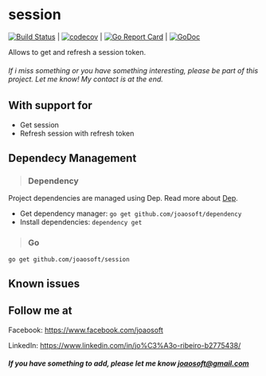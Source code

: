 # session
[![Build Status](https://travis-ci.org/joaosoft/session.svg?branch=master)](https://travis-ci.org/joaosoft/session) | [![codecov](https://codecov.io/gh/joaosoft/session/branch/master/graph/badge.svg)](https://codecov.io/gh/joaosoft/session) | [![Go Report Card](https://goreportcard.com/badge/github.com/joaosoft/session)](https://goreportcard.com/report/github.com/joaosoft/session) | [![GoDoc](https://godoc.org/github.com/joaosoft/session?status.svg)](https://godoc.org/github.com/joaosoft/session)

Allows to get and refresh a session token.


###### If i miss something or you have something interesting, please be part of this project. Let me know! My contact is at the end.

## With support for
* Get session
* Refresh session with refresh token

## Dependecy Management
>### Dependency

Project dependencies are managed using Dep. Read more about [Dep](https://github.com/golang/dep).
* Get dependency manager: `go get github.com/joaosoft/dependency`
* Install dependencies: `dependency get`


>### Go
```
go get github.com/joaosoft/session
```

## Known issues

## Follow me at
Facebook: https://www.facebook.com/joaosoft

LinkedIn: https://www.linkedin.com/in/jo%C3%A3o-ribeiro-b2775438/

##### If you have something to add, please let me know joaosoft@gmail.com
